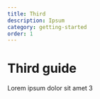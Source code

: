 ```yaml
---
title: Third
description: Ipsum
category: getting-started
order: 1
---
```


# Third guide

Lorem ipsum dolor sit amet 3
